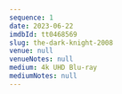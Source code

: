 ```yaml
---
sequence: 1
date: 2023-06-22
imdbId: tt0468569
slug: the-dark-knight-2008
venue: null
venueNotes: null
medium: 4k UHD Blu-ray
mediumNotes: null
---
```


